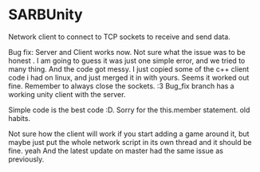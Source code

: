 # SARBUnity

Network client to connect to TCP sockets to receive and send data.

Bug fix:
Server and Client works now. Not sure what the issue was to be honest . I am going to guess it was just one simple error, and we tried to many thing. And the code got messy.
I just copied some of the c++ client code i had on linux, and just merged it in with yours. Seems it worked out fine. Remember to always close the sockets. :3 
Bug_fix branch has a working unity client with the server. 
 
Simple code is the best code :D. Sorry for the this.member statement. old habits.

Not sure how the client will work if you start adding a game around it, but maybe just put the whole network script in its own thread
and it should be fine. yeah And the latest update on master had the same issue as previously. 

